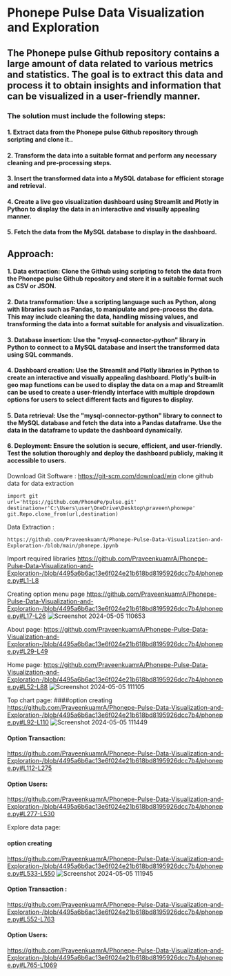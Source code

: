 # Phonepe Pulse Data Visualization and Exploration
## The Phonepe pulse Github repository contains a large amount of data related to various metrics and statistics. The goal is to extract this data and process it to obtain insights and information that can be visualized in a user-friendly manner.
### The solution must include the following steps:
#### 1. Extract data from the Phonepe pulse Github repository through scripting and clone it..
#### 2. Transform the data into a suitable format and perform any necessary cleaning and pre-processing steps.
#### 3. Insert the transformed data into a MySQL database for efficient storage and retrieval.
#### 4. Create a live geo visualization dashboard using Streamlit and Plotly in Python to display the data in an interactive and visually appealing manner.
#### 5. Fetch the data from the MySQL database to display in the dashboard.
## Approach:
#### 1. Data extraction: Clone the Github using scripting to fetch the data from the Phonepe pulse Github repository and store it in a suitable format such as CSV or JSON.
#### 2. Data transformation: Use a scripting language such as Python, along with libraries such as Pandas, to manipulate and pre-process the data. This may include cleaning the data, handling missing values, and transforming the data into a format suitable for analysis and visualization.
#### 3. Database insertion: Use the "mysql-connector-python" library in Python to connect to a MySQL database and insert the transformed data using SQL commands.
#### 4. Dashboard creation: Use the Streamlit and Plotly libraries in Python to create an interactive and visually appealing dashboard. Plotly's built-in geo map functions can be used to display the data on a map and Streamlit can be used to create a user-friendly interface with multiple dropdown options for users to select different facts and figures to display.
#### 5. Data retrieval: Use the "mysql-connector-python" library to connect to the MySQL database and fetch the data into a Pandas dataframe. Use the data in the dataframe to update the dashboard dynamically.
#### 6. Deployment: Ensure the solution is secure, efficient, and user-friendly. Test the solution thoroughly and deploy the dashboard publicly, making it accessible to users.

Download Git Software : https://git-scm.com/download/win
clone github data for data extraction 
```
import git
url='https://github.com/PhonePe/pulse.git'
destination=r'C:\Users\user\OneDrive\Desktop\praveen\phonepe'
git.Repo.clone_from(url,destination)
```
Data Extraction : 
```
https://github.com/PraveenkuamrA/Phonepe-Pulse-Data-Visualization-and-Exploration-/blob/main/phonepe.ipynb
```
Import required libraries
https://github.com/PraveenkuamrA/Phonepe-Pulse-Data-Visualization-and-Exploration-/blob/4495a6b6ac13e6f024e21b618bd8195926dcc7b4/phonepe.py#L1-L8

Creating option menu page
https://github.com/PraveenkuamrA/Phonepe-Pulse-Data-Visualization-and-Exploration-/blob/4495a6b6ac13e6f024e21b618bd8195926dcc7b4/phonepe.py#L17-L26
![Screenshot 2024-05-05 110653](https://github.com/PraveenkuamrA/Phonepe-Pulse-Data-Visualization-and-Exploration-/assets/161042655/36bc4fa5-ee22-44e6-8578-02bc5e8520ca)

About page: 
https://github.com/PraveenkuamrA/Phonepe-Pulse-Data-Visualization-and-Exploration-/blob/4495a6b6ac13e6f024e21b618bd8195926dcc7b4/phonepe.py#L29-L49

Home page:
https://github.com/PraveenkuamrA/Phonepe-Pulse-Data-Visualization-and-Exploration-/blob/4495a6b6ac13e6f024e21b618bd8195926dcc7b4/phonepe.py#L52-L88
![Screenshot 2024-05-05 111105](https://github.com/PraveenkuamrA/Phonepe-Pulse-Data-Visualization-and-Exploration-/assets/161042655/f2324516-f153-477a-a61c-3268386a782c)

Top chart page: 
####option creating 
https://github.com/PraveenkuamrA/Phonepe-Pulse-Data-Visualization-and-Exploration-/blob/4495a6b6ac13e6f024e21b618bd8195926dcc7b4/phonepe.py#L92-L110
![Screenshot 2024-05-05 111449](https://github.com/PraveenkuamrA/Phonepe-Pulse-Data-Visualization-and-Exploration-/assets/161042655/b15f3902-054a-407f-a94e-10fe7570a8d5)

#### Option Transaction: 
https://github.com/PraveenkuamrA/Phonepe-Pulse-Data-Visualization-and-Exploration-/blob/4495a6b6ac13e6f024e21b618bd8195926dcc7b4/phonepe.py#L112-L275

#### Option Users: 
https://github.com/PraveenkuamrA/Phonepe-Pulse-Data-Visualization-and-Exploration-/blob/4495a6b6ac13e6f024e21b618bd8195926dcc7b4/phonepe.py#L277-L530

Explore data page:
#### option creating 
https://github.com/PraveenkuamrA/Phonepe-Pulse-Data-Visualization-and-Exploration-/blob/4495a6b6ac13e6f024e21b618bd8195926dcc7b4/phonepe.py#L533-L550
![Screenshot 2024-05-05 111945](https://github.com/PraveenkuamrA/Phonepe-Pulse-Data-Visualization-and-Exploration-/assets/161042655/a2b71b86-ee3b-4849-85d2-af804eaf6e3f)
#### Option Transaction : 
https://github.com/PraveenkuamrA/Phonepe-Pulse-Data-Visualization-and-Exploration-/blob/4495a6b6ac13e6f024e21b618bd8195926dcc7b4/phonepe.py#L552-L763

#### Option Users: 
https://github.com/PraveenkuamrA/Phonepe-Pulse-Data-Visualization-and-Exploration-/blob/4495a6b6ac13e6f024e21b618bd8195926dcc7b4/phonepe.py#L765-L1069





